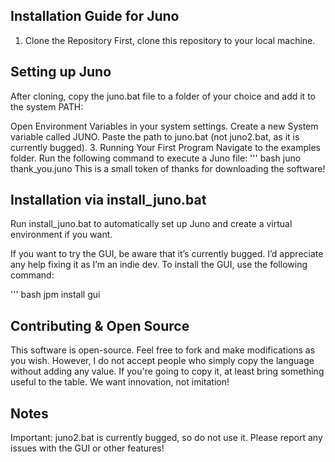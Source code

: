 ## Installation Guide for Juno
1. Clone the Repository
First, clone this repository to your local machine.

## Setting up Juno
After cloning, copy the juno.bat file to a folder of your choice and add it to the system PATH:

Open Environment Variables in your system settings.
Create a new System variable called JUNO.
Paste the path to juno.bat (not juno2.bat, as it is currently bugged).
3. Running Your First Program
Navigate to the examples folder.
Run the following command to execute a Juno file:
''' bash
juno thank_you.juno
This is a small token of thanks for downloading the software!

## Installation via install_juno.bat
Run install_juno.bat to automatically set up Juno and create a virtual environment if you want.

If you want to try the GUI, be aware that it’s currently bugged. I’d appreciate any help fixing it as I’m an indie dev. To install the GUI, use the following command:

''' bash
 jpm install gui
## Contributing & Open Source
This software is open-source. Feel free to fork and make modifications as you wish. However, I do not accept people who simply copy the language without adding any value. If you're going to copy it, at least bring something useful to the table. We want innovation, not imitation!

## Notes
Important: juno2.bat is currently bugged, so do not use it.
Please report any issues with the GUI or other features!
